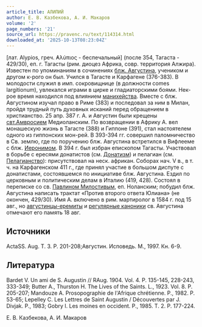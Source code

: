 ```yaml
---
article_title: АЛИПИЙ
author: Е. В. Казбекова, А. И. Макаров
volume: '2'
page_numbers: '21'
source_url: https://pravenc.ru/text/114314.html
downloaded_at: '2025-10-13T08:23:04Z'
---
```


[лат. Alypios, греч. ̓Αλύπιος - беспечальный] (после 354, Тагаста - 429/30), еп. г. Тагасты (рим. диоцез Африка, совр. территория Алжира). Известен по упоминаниям в сочинениях [блж. Августина](https://pravenc.ru/text/Августин.html), учеником и другом к-рого он был. Учился в Тагасте и Карфагене (376-383). В молодости служил в имп. сокровищнице (в должности comes largitionum), увлекался играми в цирке и гладиаторскими боями. Нек-рое время находился под влиянием [манихейства](https://pravenc.ru/text/манихейства.html). Вместе с блж. Августином изучал право в Риме (383) и последовал за ним в Милан, пройдя трудный путь духовных исканий перед обращением в христианство. 25 апр. 387 г. А. и Августин были крещены [свт.Амвросием](<https://pravenc.ru/text/свт Амвросием.html>) Медиоланским. По возвращении в Африку А. вел монашескую жизнь в Тагасте (388) и Гиппоне (391), стал настоятелем одного из гиппонских мон-рей. В 393-394 гг. совершил паломничество в Св. землю, где по поручению блж. Августина встретился в Вифлееме с блж. [Иеронимом](https://pravenc.ru/text/Иероним.html). В 394 г. был избран епископом Тагасты. Участвовал в борьбе с ересями донатистов (см. [Донатизм](https://pravenc.ru/text/Донатизм.html)) и пелагиан (см. [Пелагианство](https://pravenc.ru/text/Пелагианство.html)): присутствовал на неск. африкан. Соборах нач. V в., в т. ч. на Карфагенском 411 г., где принял участие в большом диспуте с донатистами, состоявшемся по инициативе блж. Августина. Ездил по церковным и политическим делам в Италию (419, 428). Состоял в переписке со св. [Павлином Милостивым](<https://pravenc.ru/text/Павлином Милостивым.html>), еп. Ноланским; побудил блж. Августина написать трактат «Против второго ответа Юлиана» (не окончен, 429/30). Имя А. включено в рим. мартиролог в 1584 г. под 15 авг., но [августинцы-еремиты](https://pravenc.ru/text/августинцы-еремиты.html) и [регулярные каноники](<https://pravenc.ru/text/регулярные каноники.html>) св. Августина отмечают его память 18 авг.

## Источники

ActaSS. Aug. T. 3. P. 201-208;Августин. Исповедь. М., 1997. Кн. 6-9.

## Литература

Bardet V. Un ami de S. Augustin // RAug. 1904. Vol. 4. Р. 135-145, 228-243, 333-349; Butter A., Thurston H. The Lives of the Saints. L., 1923. Vol. 8. Р. 205-207; Mandouze A. Prosopographie de l'Afrique chrétienne. P., 1982. P. 53-65; Lepelley C. Les Lettres de Saint Augustin / Découvertes par J. Divjak. P., 1983; Gobry I. Les moines en occident. P., 1985. T. 2. P. 177-224.

Е. В. Казбекова, А. И. Макаров

